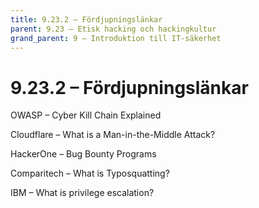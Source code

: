 ```yaml
---
title: 9.23.2 – Fördjupningslänkar
parent: 9.23 – Etisk hacking och hackingkultur
grand_parent: 9 – Introduktion till IT-säkerhet
---
```

# 9.23.2 – Fördjupningslänkar

OWASP – Cyber Kill Chain Explained

Cloudflare – What is a Man-in-the-Middle Attack?

HackerOne – Bug Bounty Programs

Comparitech – What is Typosquatting?

IBM – What is privilege escalation?

